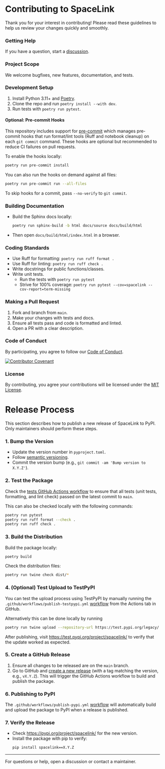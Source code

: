 # Contributing to SpaceLink

Thank you for your interest in contributing! Please read these guidelines to help us 
review your changes quickly and smoothly.

### Getting Help
If you have a question, start a 
[discussion](https://github.com/cascade-space-co/spacelink/discussions).

### Project Scope
We welcome bugfixes, new features, documentation, and tests.

### Development Setup
1. Install Python 3.11+ and [Poetry](https://python-poetry.org/docs/).
2. Clone the repo and run `poetry install --with dev`.
3. Run tests with `poetry run pytest`.

#### Optional: Pre-commit Hooks
This repository includes support for [pre-commit](https://pre-commit.com/) which manages
pre-commit hooks that run format/lint tools (Ruff and notebook cleanup) on
each `git commit` command. These hooks are optional but recommended to reduce CI 
failures on pull requests.

To enable the hooks locally:

```bash
poetry run pre-commit install
```

You can also run the hooks on demand against all files:

```bash
poetry run pre-commit run --all-files
```

To skip hooks for a commit, pass `--no-verify` to `git commit`.

### Building Documentation
- Build the Sphinx docs locally:

  ```bash
  poetry run sphinx-build -b html docs/source docs/build/html
  ```

- Then open `docs/build/html/index.html` in a browser.

### Coding Standards
- Use Ruff for formatting: `poetry run ruff format .`
- Use Ruff for linting: `poetry run ruff check .`
- Write docstrings for public functions/classes.
- Write unit tests.
  - Run the tests with `poetry run pytest`
  - Strive for 100% coverage: 
`poetry run pytest --cov=spacelink --cov-report=term-missing`

### Making a Pull Request
1. Fork and branch from `main`.
2. Make your changes with tests and docs.
3. Ensure all tests pass and code is formatted and linted.
4. Open a PR with a clear description.

### Code of Conduct
By participating, you agree to follow our [Code of Conduct](CODE_OF_CONDUCT.md).

[![Contributor Covenant](https://img.shields.io/badge/Contributor%20Covenant-2.1-4baaaa.svg)](CODE_OF_CONDUCT.md)

### License
By contributing, you agree your contributions will be licensed under the 
[MIT License](LICENSE).

# Release Process

This section describes how to publish a new release of SpaceLink to PyPI. Only maintainers should perform these steps.

### 1. Bump the Version
- Update the version number in `pyproject.toml`.
- Follow [semantic versioning](https://semver.org/).
- Commit the version bump (e.g., `git commit -am 'Bump version to X.Y.Z'`).

### 2. Test the Package

Check the [tests GitHub Actions workflow](https://github.com/cascade-space-co/spacelink/actions/workflows/python-tests.yml) to ensure that all tests (unit tests, formatting, and lint check) passed on the latest commit to `main`.

This can also be checked locally with the following commands:
```bash
poetry run pytest
poetry run ruff format --check .
poetry run ruff check .
```

### 3. Build the Distribution
Build the package locally:
   ```bash
   poetry build
   ```

Check the distribution files:
```bash
poetry run twine check dist/*
```

### 4. (Optional) Test Upload to TestPyPI

You can test the upload process using TestPyPI by manually running the 
`.github/workflows/publish-testpypi.yml` [workflow](https://github.com/cascade-space-co/spacelink/actions/workflows/publish-testpypi.yml) from the Actions tab in GitHub.

Alternatively this can be done locally by running
```bash
poetry run twine upload --repository-url https://test.pypi.org/legacy/ dist/*
```

After publishing, visit https://test.pypi.org/project/spacelink/ to verify that the
update worked as expected.

### 5. Create a GitHub Release
1. Ensure all changes to be released are on the `main` branch.
2. Go to GitHub and 
[create a new release](https://github.com/cascade-space-co/spacelink/releases/new) (with a 
tag matching the version, e.g., `vX.Y.Z`). This will trigger the GitHub Actions workflow
to build and publish the package.

### 6. Publishing to PyPI
The `.github/workflows/publish-pypi.yml` 
[workflow](https://github.com/cascade-space-co/spacelink/actions/workflows/publish-pypi.yml)
will automatically build and upload the package to PyPI when a release is published.

### 7. Verify the Release
- Check https://pypi.org/project/spacelink/ for the new version.
- Install the package with pip to verify:
  ```bash
  pip install spacelink==X.Y.Z
  ```

---

For questions or help, open a discussion or contact a maintainer.